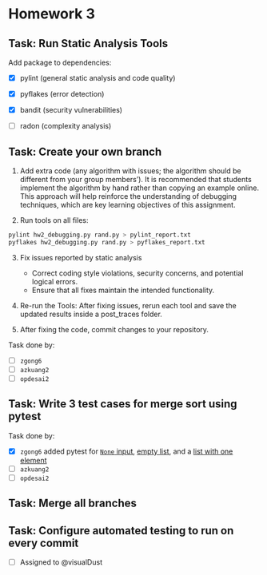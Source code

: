 # Homework 3

## Task: Run Static Analysis Tools

Add package to dependencies:

- [x] pylint (general static analysis and code quality)
- [x] pyflakes (error detection)
- [x] bandit (security vulnerabilities)
- [ ] radon (complexity analysis)


## Task: Create your own branch

1. Add extra code (any algorithm with issues; the algorithm should be different from your group members’). It is recommended that students implement the algorithm by hand rather than copying an example online. This approach will help reinforce the understanding of debugging techniques, which are key learning objectives of this assignment.

2. Run tools on all files:
```bash
pylint hw2_debugging.py rand.py > pylint_report.txt
pyflakes hw2_debugging.py rand.py > pyflakes_report.txt
```

3. Fix issues reported by static analysis
   - Correct coding style violations, security concerns, and potential logical errors.
   - Ensure that all fixes maintain the intended functionality.

4. Re-run the Tools: After fixing issues, rerun each tool and save the updated results inside a post_traces folder.
5. After fixing the code, commit changes to your repository.

Task done by:

- [ ] `zgong6`
- [ ] `azkuang2`
- [ ] `opdesai2`

## Task: Write 3 test cases for merge sort using pytest

Task done by:

- [x] `zgong6` added pytest for [`None` input](tests/test_none_input.py), [empty list](tests/test_empty_input.py), and a [list with one element](tests/test_single_element_input.py)
- [ ] `azkuang2`
- [ ] `opdesai2`

## Task: Merge all branches

## Task: Configure automated testing to run on every commit

- [ ] Assigned to @visualDust